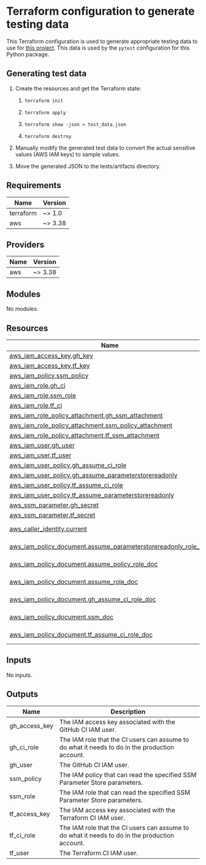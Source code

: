 # Terraform configuration to generate testing data #

This Terraform configuration is used to generate appropriate testing data to
use for [this project](https://github.com/cisagov/terraform-to-secrets). This
data is used by the `pytest` configuration for this Python package.

## Generating test data ##

1. Create the resources and get the Terraform state:

   1. ```console
      terraform init
      ```

   1. ```console
      terraform apply
      ```

   1. ```console
      terraform show -json > test_data.json
      ```

   1. ```console
      terraform destroy
      ```

1. Manually modify the generated test data to convert the actual sensitive values
   (AWS IAM keys) to sample values.
1. Move the generated JSON to the tests/artifacts directory.

## Requirements ##

| Name | Version |
|------|---------|
| terraform | ~> 1.0 |
| aws | ~> 3.38 |

## Providers ##

| Name | Version |
|------|---------|
| aws | ~> 3.38 |

## Modules ##

No modules.

## Resources ##

| Name | Type |
|------|------|
| [aws_iam_access_key.gh_key](https://registry.terraform.io/providers/hashicorp/aws/latest/docs/resources/iam_access_key) | resource |
| [aws_iam_access_key.tf_key](https://registry.terraform.io/providers/hashicorp/aws/latest/docs/resources/iam_access_key) | resource |
| [aws_iam_policy.ssm_policy](https://registry.terraform.io/providers/hashicorp/aws/latest/docs/resources/iam_policy) | resource |
| [aws_iam_role.gh_ci](https://registry.terraform.io/providers/hashicorp/aws/latest/docs/resources/iam_role) | resource |
| [aws_iam_role.ssm_role](https://registry.terraform.io/providers/hashicorp/aws/latest/docs/resources/iam_role) | resource |
| [aws_iam_role.tf_ci](https://registry.terraform.io/providers/hashicorp/aws/latest/docs/resources/iam_role) | resource |
| [aws_iam_role_policy_attachment.gh_ssm_attachment](https://registry.terraform.io/providers/hashicorp/aws/latest/docs/resources/iam_role_policy_attachment) | resource |
| [aws_iam_role_policy_attachment.ssm_policy_attachment](https://registry.terraform.io/providers/hashicorp/aws/latest/docs/resources/iam_role_policy_attachment) | resource |
| [aws_iam_role_policy_attachment.tf_ssm_attachment](https://registry.terraform.io/providers/hashicorp/aws/latest/docs/resources/iam_role_policy_attachment) | resource |
| [aws_iam_user.gh_user](https://registry.terraform.io/providers/hashicorp/aws/latest/docs/resources/iam_user) | resource |
| [aws_iam_user.tf_user](https://registry.terraform.io/providers/hashicorp/aws/latest/docs/resources/iam_user) | resource |
| [aws_iam_user_policy.gh_assume_ci_role](https://registry.terraform.io/providers/hashicorp/aws/latest/docs/resources/iam_user_policy) | resource |
| [aws_iam_user_policy.gh_assume_parameterstorereadonly](https://registry.terraform.io/providers/hashicorp/aws/latest/docs/resources/iam_user_policy) | resource |
| [aws_iam_user_policy.tf_assume_ci_role](https://registry.terraform.io/providers/hashicorp/aws/latest/docs/resources/iam_user_policy) | resource |
| [aws_iam_user_policy.tf_assume_parameterstorereadonly](https://registry.terraform.io/providers/hashicorp/aws/latest/docs/resources/iam_user_policy) | resource |
| [aws_ssm_parameter.gh_secret](https://registry.terraform.io/providers/hashicorp/aws/latest/docs/resources/ssm_parameter) | resource |
| [aws_ssm_parameter.tf_secret](https://registry.terraform.io/providers/hashicorp/aws/latest/docs/resources/ssm_parameter) | resource |
| [aws_caller_identity.current](https://registry.terraform.io/providers/hashicorp/aws/latest/docs/data-sources/caller_identity) | data source |
| [aws_iam_policy_document.assume_parameterstorereadonly_role_doc](https://registry.terraform.io/providers/hashicorp/aws/latest/docs/data-sources/iam_policy_document) | data source |
| [aws_iam_policy_document.assume_policy_role_doc](https://registry.terraform.io/providers/hashicorp/aws/latest/docs/data-sources/iam_policy_document) | data source |
| [aws_iam_policy_document.assume_role_doc](https://registry.terraform.io/providers/hashicorp/aws/latest/docs/data-sources/iam_policy_document) | data source |
| [aws_iam_policy_document.gh_assume_ci_role_doc](https://registry.terraform.io/providers/hashicorp/aws/latest/docs/data-sources/iam_policy_document) | data source |
| [aws_iam_policy_document.ssm_doc](https://registry.terraform.io/providers/hashicorp/aws/latest/docs/data-sources/iam_policy_document) | data source |
| [aws_iam_policy_document.tf_assume_ci_role_doc](https://registry.terraform.io/providers/hashicorp/aws/latest/docs/data-sources/iam_policy_document) | data source |

## Inputs ##

No inputs.

## Outputs ##

| Name | Description |
|------|-------------|
| gh\_access\_key | The IAM access key associated with the GitHub CI IAM user. |
| gh\_ci\_role | The IAM role that the CI users can assume to do what it needs to do in the production account. |
| gh\_user | The GitHub CI IAM user. |
| ssm\_policy | The IAM policy that can read the specified SSM Parameter Store parameters. |
| ssm\_role | The IAM role that can read the specified SSM Parameter Store parameters. |
| tf\_access\_key | The IAM access key associated with the Terraform CI IAM user. |
| tf\_ci\_role | The IAM role that the CI users can assume to do what it needs to do in the production account. |
| tf\_user | The Terraform CI IAM user. |
